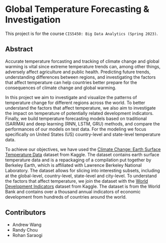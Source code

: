 # Global Temperature Forecasting & Investigation
This project is for the course `CIS5450: Big Data Analytics (Spring 2023)`. 

## Abstract
Accurate temperature forcasting and tracking of climate change and global 
warming is vital since extreme temperature trends can, among other things, 
adversely affect agriculture and public health. Predicting future trends, 
understanding differences between regions, and investigating the factors that 
affect temperature can help countries better prepare for the consequences of 
climate change and global warming.

In this project we aim to investigate and visualize the patterns of temperature 
change for different regions across the world. To better understand the factors 
that affect temperature, we also aim to investigate the impact on temperature of 
potentially related development indicators. Finally, we build temperature 
forecasting models based on traditional (SARIMA) and deep learning (RNN, LSTM, 
GRU) methods, and compare the performances of our models on test data. For the 
modeling we focus specifically on United States (US) country-level and 
state-level temperature data.

To achieve our objectives, we have used the [Climate Change: Earth Surface Temperature Data](https://www.kaggle.com/datasets/berkeleyearth/climate-change-earth-surface-temperature-data?select=GlobalLandTemperaturesByCountry.csv) 
dataset from Kaggle. The dataset contains earth surface temperature data and is 
a repackaging of a compilation put together by Berkeley Earth, which is 
affiliated with Lawrence Berkeley National Laboratory. The dataset allows for 
slicing into interesting subsets, including at the global-level, country-level, 
state-level and city-level. To understand the factors that affect temperature, 
we join the dataset with the [World Development Indicators](https://www.kaggle.com/datasets/kaggle/world-development-indicators?select=Indicators.csv) dataset from Kaggle. The 
dataset is from the World Bank and contains over a thousand annual indicators of 
economic development from hundreds of countries around the world.

## Contributors
- Andrew Wang
- Randy Chou
- Rohan Saraogi